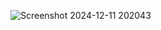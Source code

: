 ![Screenshot 2024-12-11 202043](https://github.com/user-attachments/assets/63665718-ddf7-4756-a753-1360bcb1835b)
